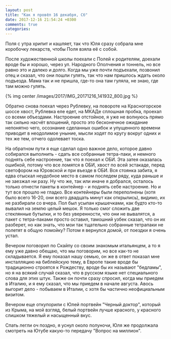 ```yaml
---
layout: post
title: "Как я провёл 16 декабря, Сб"
date: 2017-12-16 21:54:24 +0300
comments: true
categories: 
---
```

Поля с утра хрипит и кашляет, так что Юля сразу собрала мне коробочку лекарств, чтобы Поля взяла её с собой.

После художественной школы поехали с Полей к родителям, доехали вроде бы и хорошо, через ул. Народного Ополчения и тоннель, но все равно это и далеко и долго. Когда мы уже почти подъехали, позвонил отец и сказал, что они пошли гулять, так что нам пришлось ждать около подъезда. Мама так и не пришла, где-то она там гуляла, не знаю, где там можно гулять.

{% img center /images/2017/IMG_20171216_141932_800.jpg %}

Обратно снова поехал через Рублевку, на повороте на Красногорское шоссе хвост, Рублевка еле едет, на МКАДе сплошная пробка, проехал со всеми объездами. Настроение отстойное, я уже не волнуюсь прямо так сильно насчёт влошений, просто это бесконечное ожидание непонятно чего, осознание сделанных ошибок и упущенного времени приводит в неодолимое уныние, мысли ходят по кругу вокруг одних и тех же тем, отчего одолевает тоска.

На обратном пути я еще сделал одно важное дело, которое давно собирался выполнить - сдать все собранные тетра-паки, и немного поднять себе настроение, так что я поехал к ОБИ. Эта затея оказалась ошибкой, потому что все ломятся в ОБИ, хвост по всей эстакаде, перед светофором на Юровской и при въезде в ОБИ. Вся стоянка забита, я едва отыскал неудобное место в самом последем ряду, куда раньше и не заезжал ни разу. Ну что же, так или иначе я добрался, осталось только отнести пакеты в контейнер - и поднять себе настроение. Но и тут все прошло не гладко. Все контейнеры были переполнены (хотя было всего 16-20, они всего двадцать минут как открылись), видимо, их не разбирали со вчера. Пол был усыпан крышечками, как будто кто-то вывалил на землю целый мешок. Я только смог сложить две стеклянные бутылки, и то без уверенности, что они не вывалятся, а пакет с тетра-паками просто оставил, тамошний узбек сказал, что он их разберет, но как знать, что мои так тщательно собранные тетрапаки не полетят в общую помойку? Потом я вернулся домой, от поездки я очень устал.

Вечером поговорил по Скайпу со своим знакомым итальянцем, а то я ему уже давно обещаю, что мы поговорим, но все как-то не складывается. Я ему показал нашу семью, он же в ответ показал мне инсталляцию на библейскую тему, в Европе такие вроде бы традиционно строятся к Рождеству, вроде бы их называют "бедламы", но я на всякий случай сказал, что в русском языке нет специального слова для этих штук. Также он почти сразу спросил, когда мы приедем в Италию, и я ему сказал, что мы приедем в начале августа. Авось выгорит дело - побываем в Италии, с хотя бы частично неофициальным визитом.

Вечером еще откупорили с Юлей портвейн "Черный доктор", который из Крыма, на мой взгляд, белый портвейн лучше красного, у красного слишком тяжелый и насыщенный вкус.

Спать легли оч поздно, я уснул около полуночи, Юля же продолжала смотреть на Ютубе какую-то передачу "Вопрос на миллион".